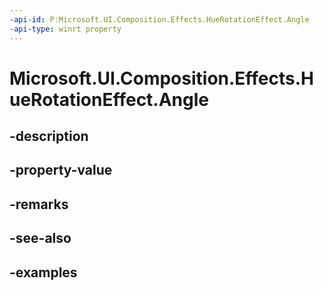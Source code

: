 ```yaml
---
-api-id: P:Microsoft.UI.Composition.Effects.HueRotationEffect.Angle
-api-type: winrt property
---
```


<!-- Property syntax.
public float Angle { get;  set; }
-->

# Microsoft.UI.Composition.Effects.HueRotationEffect.Angle

## -description

## -property-value

## -remarks

## -see-also

## -examples

